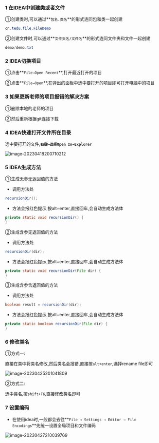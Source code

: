 ### 1 在IDEA中创建类或者文件

①创建类时,可以通过**`包名.类名`**的形式连同包和类一起创建

```java
cn.tedu.file.FileDemo
```

②创建文件时,可以通过**`文件夹名/文件名`**的形式连同文件夹和文件一起创建

```java
demo/demo.txt
```

### 2 IDEA切换项目

①点击**`File→Open Recent`**,打开最近打开的项目

②点击**`File→Open`**,在弹出的面板中选中要打开的项目即可打开电脑中的项目

### 3 如果更新老师的项目报错的解决方案

①删除本地的老师的项目

②然后重新根据git连接下载

### 4 IDEA快速打开文件所在目录

选中要打开的文件,**`右键→选择Open In→Explorer`**

![image-20230418200710212](https://gitee.com/paida-spitting-star/image/raw/master/image-20230418200710212.png)

### 5 IDEA生成方法

①生成无参无返回值的方法

- 调用方法处

```java
recursionDir();
```

- 方法会报红色提示,按alt+enter,直接回车,会自动生成方法体

```java
private static void recursionDir() {
}
```

②生成含参无返回值的方法

- 调用方法处

```java
recursionDir(dir);
```

- 方法会报红色提示,按alt+enter,直接回车,会自动生成方法体

```java
private static void recursionDir(File dir) {
}
```

③生成含参含返回值的方法

- 调用方法处

```java
boolean result = recursionDir(dir);
```

- 方法会报红色提示,按alt+enter,直接回车,会自动生成方法体

```java
private static boolean recursionDir(File dir) {
}
```

### 6 修改类名

①方式一:

直接在类中将类名修改,然后类名会报错,直接按`alt+enter`,选择rename file即可

![image-20230425201041809](https://gitee.com/paida-spitting-star/image/raw/master/image-20230425201041809.png)

②方式二:

选中类名,按`shift+F6`,直接修改类名即可

### 7 设置编码

- 在使用idea时,一般都会去往**`File → Settings → Editor → File Encodings`**先统一设置全局项目和文件编码

![image-20230427210039769](https://gitee.com/paida-spitting-star/image/raw/master/image-20230427210039769.png)
